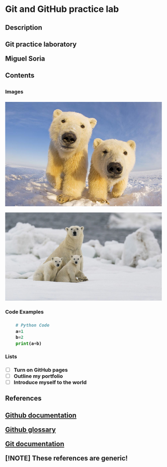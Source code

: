 # Git and GitHub practice lab

<h2>Description<h2>

Git practice laboratory

Miguel Soria

<h2>Contents<h2>
    <h3>Images<h3>

![Picture of some polar bears!](https://github.com/MESC2004/git-lab/blob/main/PolarBears1.jpg)

![Picture of more polar bears!](https://github.com/MESC2004/git-lab/blob/main/PolarBears2.jpg)

<h3>Code Examples<h3>

```python
    # Python Code
    a=1 
    b=2 
    print(a+b)
```
<h3>Lists<h3>

- [ ] Turn on GitHub pages
- [ ] Outline my portfolio
- [ ] Introduce myself to the world

<h2>References<h2>

[Github documentation](https://docs.github.com/en)

[Github glossary](https://docs.github.com/en/get-started/learning-about-github/github-glossary)

[Git documentation](https://git-scm.com/doc)

[!NOTE]
These references are generic!
